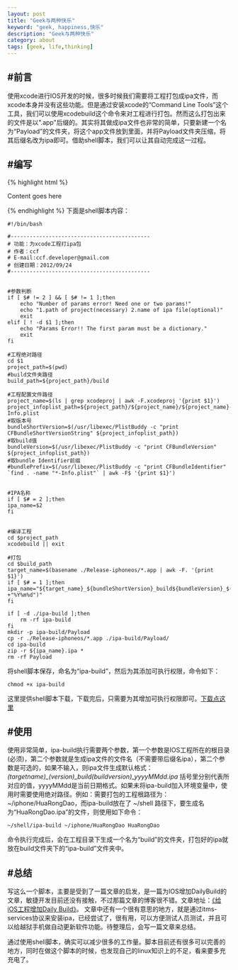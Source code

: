 ```yaml
---
layout: post
title: "Geek与两种快乐"
keyword: "geek, happiness,快乐"
description: "Geek与两种快乐"
category: about
tags: [geek, life,thinking]
---
```


#前言
----
使用xcode进行IOS开发的时候，很多时候我们需要将工程打包成ipa文件，而xcode本身并没有这些功能。但是通过安装xcode的“Command Line Tools”这个工具，我们可以使用xcodebuild这个命令来对工程进行打包。然而这么打包出来的文件是以".app"后缀的。其实将其做成ipa文件也非常的简单，只要新建一个名为“Payload”的文件夹，将这个app文件放到里面，并将Payload文件夹压缩，将其后缀名改为ipa即可。借助shell脚本，我们可以让其自动完成这一过程。

#编写
----
{% highlight html %}
<div id="wrapper">
<div id="cell">
<div class="content">
		Content goes here</div>
</div>
</div>

{% endhighlight %}
下面是shell脚本内容：

	#!/bin/bash

	#--------------------------------------------
	# 功能：为xcode工程打ipa包
	# 作者：ccf
	# E-mail:ccf.developer@gmail.com
	# 创建日期：2012/09/24
	#--------------------------------------------


	#参数判断
	if [ $# != 2 ] && [ $# != 1 ];then
		echo "Number of params error! Need one or two params!"
		echo "1.path of project(necessary) 2.name of ipa file(optional)"
		exit	
	elif [ ! -d $1 ];then
		echo "Params Error!! The first param must be a dictionary."
		exit	
	fi

	#工程绝对路径
	cd $1
	project_path=$(pwd)
	#build文件夹路径
	build_path=${project_path}/build

	#工程配置文件路径
	project_name=$(ls | grep xcodeproj | awk -F.xcodeproj '{print $1}')
	project_infoplist_path=${project_path}/${project_name}/${project_name}-Info.plist
	#取版本号
	bundleShortVersion=$(/usr/libexec/PlistBuddy -c "print CFBundleShortVersionString" ${project_infoplist_path})
	#取build值
	bundleVersion=$(/usr/libexec/PlistBuddy -c "print CFBundleVersion" ${project_infoplist_path})
	#取bundle Identifier前缀
	#bundlePrefix=$(/usr/libexec/PlistBuddy -c "print CFBundleIdentifier" `find . -name "*-Info.plist"` | awk -F$ '{print $1}')


	#IPA名称
	if [ $# = 2 ];then
	ipa_name=$2
	fi


	#编译工程
	cd $project_path
	xcodebuild || exit

	#打包
	cd $build_path
	target_name=$(basename ./Release-iphoneos/*.app | awk -F. '{print $1}')
	if [ $# = 1 ];then
	ipa_name="${target_name}_${bundleShortVersion}_build${bundleVersion}_$(date +"%Y%m%d")"
	fi

	if [ -d ./ipa-build ];then
		rm -rf ipa-build
	fi
	mkdir -p ipa-build/Payload
	cp -r ./Release-iphoneos/*.app ./ipa-build/Payload/
	cd ipa-build
	zip -r ${ipa_name}.ipa *
	rm -rf Payload


将shell脚本保存，命名为“ipa-build”，然后为其添加可执行权限，命令如下：

	chmod +x ipa-build
	
这里提供shell脚本下载，下载完后，只需要为其增加可执行权限即可。[下载点这里](/assets/download/ipa-build)

#使用
----
使用非常简单，ipa-build执行需要两个参数，第一个参数是IOS工程所在的根目录(必须)，第二个参数就是生成ipa文件的文件名（不需要带后缀名ipa），第二个参数是可选的，如果不输入，则ipa文件生成默认格式：*(targetname)\_(version)\_build(buildversion)_yyyyMMdd.ipa* 括号里分别代表所对应的值，yyyyMMdd是当前日期格式。如果未将ipa-build加入环境变量中，使用时需要使用绝对路径。例如：需要打包的工程根路径为：~/iphone/HuaRongDao，而ipa-build放在了 ~/shell 路径下，要生成名为“HuaRongDao.ipa”的文件，则使用如下命令：

	~/shell/ipa-build ~/iphone/HuaRongDao HuaRongDao
	

命令执行完成后，会在工程目录下生成一个名为“build”的文件夹，打包好的ipa就放在build文件夹下的“ipa-build”文件夹中。

#总结
----
写这么一个脚本，主要是受到了一篇文章的启发，是一篇为IOS增加DailyBuild的文章，敏捷开发目前还没有接触，不过那篇文章的博客很不错。文章地址：[《给iOS工程增加Daily Build》](http://blog.devtang.com/blog/2012/02/16/apply-daily-build-in-ios-project/)。 文章中还有一个很有意思的地方，就是通过itms-services协议来安装ipa，已经尝试了，很有用，可以方便测试人员测试，并且可以给越狱手机做自动更新软件功能。待整理后，会写一篇文章来总结。


通过使用shell脚本，确实可以减少很多的工作量。脚本目前还有很多可以完善的地方，同时在做这个脚本的时候，也发现自己的linux知识上的不足，看来要多充充电了。

